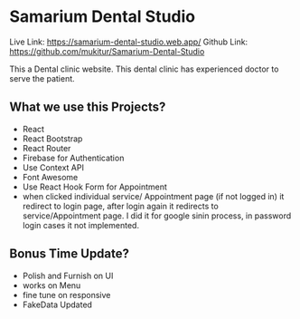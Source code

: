 # Samarium Dental Studio

Live Link: https://samarium-dental-studio.web.app/
Github Link: https://github.com/mukitur/Samarium-Dental-Studio

This a Dental clinic website. This dental clinic has experienced doctor to serve the patient.

## What we use this Projects?

- React
- React Bootstrap
- React Router
- Firebase for Authentication
- Use Context API
- Font Awesome
- Use React Hook Form for Appointment
- when clicked individual service/ Appointment page (if not logged in) it redirect to login page, after login again it redirects to service/Appointment page. I did it for google sinin process, in password login cases it not implemented.

## Bonus Time Update?

- Polish and Furnish on UI
- works on Menu
- fine tune on responsive
- FakeData Updated
